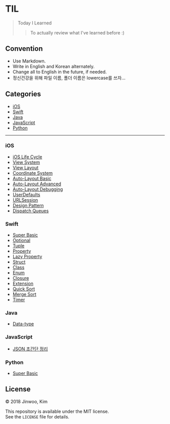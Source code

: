# TIL

> Today I Learned
> > To actually review what I've learned before :)

## Convention

- Use Markdown.
- Write in English and Korean alternately.  
- Change all to English in the future, if needed.
- 정신건강을 위해 파일 이름, 폴더 이름은 lowercase를 쓰자...

## Categories

* [iOS](#ios)
* [Swift](#swift)
* [Java](#java)
* [JavaScript](#javascript)
* [Python](#python)

* * * 

### iOS

- [iOS Life Cycle](ios/ios-lifecycle.md)
- [View System](ios/ios-view-system.md)
- [View Layout](ios/ios-view-layout.md)
- [Coordinate System](ios/ios-coordinate-system.md)
- [Auto-Layout Basic](ios/ios-autolayout-basic.md)
- [Auto-Layout Advanced](ios/ios-autolayout-advanced.md)
- [Auto-Layout Debugging](ios/ios-autolayout-debugging.md)
- [UserDefaults](ios/ios-userdefaults.md)
- [URLSession](ios/ios-urlsession.md)
- [Design Pattern](ios/ios-design-pattern.md)
- [Dispatch Queues](ios/ios-dispatch-queues.md)

### Swift

- [Super Basic](swift/swift-basic.md)
- [Optional](swift/swift-optional.md)
- [Tuple](swift/swift-tuple.md)
- [Property](swift/swift-property.md)
- [Lazy Property](swift/swift-lazy-property.md)
- [Struct](swift/swift-struct.md)
- [Class](swift/swift-class.md)
- [Enum](swift/swift-enum.md)
- [Closure](swift/swift-closure.md)
- [Extension](swift/swift-extension.md)
- [Quick Sort](swift/swift-quicksort.md)
- [Merge Sort](swift/swift-mergesort.md)
- [Timer](swift/swift-timer.md)

### Java

- [Data-type](java/java-type.md)

### JavaScript

- [JSON 초간단 정리](javascript/javascript-json.md)

### Python

- [Super Basic](python/python-basic.md)

## License

&copy; 2018 Jinwoo, Kim  

This repository is available under the MIT license.  
See the `LICENSE` file for details.